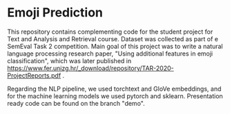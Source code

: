 # Emoji Prediction
This repository contains complementing code for the student project for Text and Analysis and Retrieval course.
Dataset was collected as part of e SemEval Task 2 competition.
Main goal of this project was to write a natural language processing research paper, "Using additional features in emoji classification", which was later published in
https://www.fer.unizg.hr/_download/repository/TAR-2020-ProjectReports.pdf .

Regarding the NLP pipeline, we used torchtext and GloVe embeddings, and for the machine learning models we used pytorch and sklearn.
Presentation ready code can be found on the branch "demo". 
